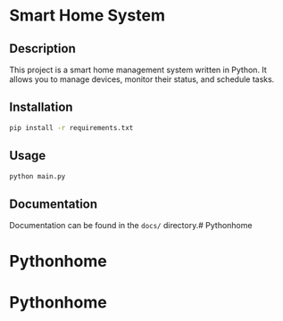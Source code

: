 # Smart Home System

## Description
This project is a smart home management system written in Python. It allows you to manage devices, monitor their status, and schedule tasks.

## Installation
```bash
pip install -r requirements.txt
```

## Usage
```bash
python main.py
```

## Documentation
Documentation can be found in the `docs/` directory.# Pythonhome
# Pythonhome
# Pythonhome
